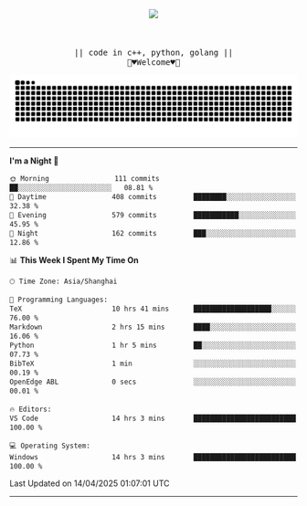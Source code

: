 <p align="center"><img src="https://i.imgur.com/A6bWGFl.gif"/></p>

<p align="center">
  <br />
  <samp>
<!--     I'm Loomione :wave:
    <br />
    I love delving deep into the intricacies of computer systems to understand how they work and how to make them work better
    <br />
    "Embrace the challenge, code your dreams, and commit to excellence"
    <br> -->
                  <br> || code in c++, python, golang || <br>
                             🌼♥️Welcome♥️🥰
  </samp>
</p> 
<div align="center">
<picture>
  <source media="(prefers-color-scheme: dark)" srcset="https://raw.githubusercontent.com/Loomione/Loomione/output/github-contribution-grid-snake-dark.svg">
  <source media="(prefers-color-scheme: light)" srcset="https://raw.githubusercontent.com/Loomione/Loomione/output/github-contribution-grid-snake.svg">
  <img alt="github contribution grid snake animation" src="https://raw.githubusercontent.com/Loomione/Loomione/output/github-contribution-grid-snake.svg">
</picture>
</div>

-------

<!--START_SECTION:waka-->
**I'm a Night 🦉** 

```text
🌞 Morning                111 commits         ██░░░░░░░░░░░░░░░░░░░░░░░   08.81 % 
🌆 Daytime                408 commits         ████████░░░░░░░░░░░░░░░░░   32.38 % 
🌃 Evening                579 commits         ███████████░░░░░░░░░░░░░░   45.95 % 
🌙 Night                  162 commits         ███░░░░░░░░░░░░░░░░░░░░░░   12.86 % 
```


📊 **This Week I Spent My Time On** 

```text
🕑︎ Time Zone: Asia/Shanghai

💬 Programming Languages: 
TeX                      10 hrs 41 mins      ███████████████████░░░░░░   76.00 % 
Markdown                 2 hrs 15 mins       ████░░░░░░░░░░░░░░░░░░░░░   16.06 % 
Python                   1 hr 5 mins         ██░░░░░░░░░░░░░░░░░░░░░░░   07.73 % 
BibTeX                   1 min               ░░░░░░░░░░░░░░░░░░░░░░░░░   00.19 % 
OpenEdge ABL             0 secs              ░░░░░░░░░░░░░░░░░░░░░░░░░   00.01 % 

🔥 Editors: 
VS Code                  14 hrs 3 mins       █████████████████████████   100.00 % 

💻 Operating System: 
Windows                  14 hrs 3 mins       █████████████████████████   100.00 % 
```


 Last Updated on 14/04/2025 01:07:01 UTC
<!--END_SECTION:waka-->
-------




